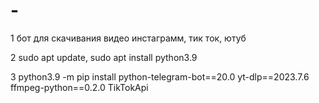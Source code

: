 # -
1 бот для скачивания видео инстаграмм, тик ток, ютуб 

2 sudo apt update, sudo apt install python3.9

3 python3.9 -m pip install python-telegram-bot==20.0 yt-dlp==2023.7.6 ffmpeg-python==0.2.0 TikTokApi

